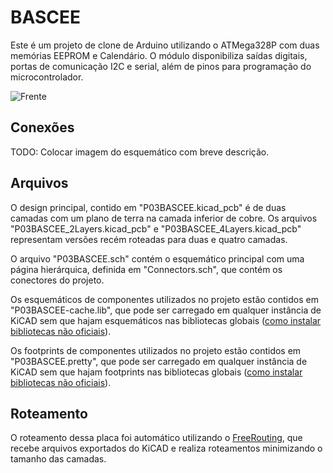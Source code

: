 # BASCEE

Este é um projeto de clone de Arduino utilizando o ATMega328P com duas memórias EEPROM e Calendário. O módulo disponibiliza saídas digitais, portas de comunicação I2C e serial, além de pinos para programação do microcontrolador. 

<img src="/imagens/BASCEE.png" alt="Frente"/>

## Conexões

TODO: Colocar imagem do esquemático com breve descrição.

## Arquivos

O design principal, contido em "P03BASCEE.kicad_pcb" é de duas camadas com um plano de terra na camada inferior de cobre. Os arquivos "P03BASCEE_2Layers.kicad_pcb" e "P03BASCEE_4Layers.kicad_pcb" representam versões recém roteadas para duas e quatro camadas.

O arquivo "P03BASCEE.sch" contém o esquemático principal com uma página hierárquica, definida em "Connectors.sch", que contém os conectores do projeto.

Os esquemáticos de componentes utilizados no projeto estão contidos em "P03BASCEE-cache.lib", que pode ser carregado em qualquer instância de KiCAD sem que hajam esquemáticos nas bibliotecas globais ([como instalar bibliotecas não oficiais](https://kicad-pcb.org/libraries/third_party/)).

Os footprints de componentes utilizados no projeto estão contidos em "P03BASCEE.pretty", que pode ser carregado em qualquer instância de KiCAD sem que hajam footprints nas bibliotecas globais ([como instalar bibliotecas não oficiais](https://kicad-pcb.org/libraries/third_party/)).


## Roteamento

O roteamento dessa placa foi automático utilizando o [FreeRouting](https://freerouting.org/), que recebe arquivos exportados do KiCAD e realiza roteamentos minimizando o tamanho das camadas. 
